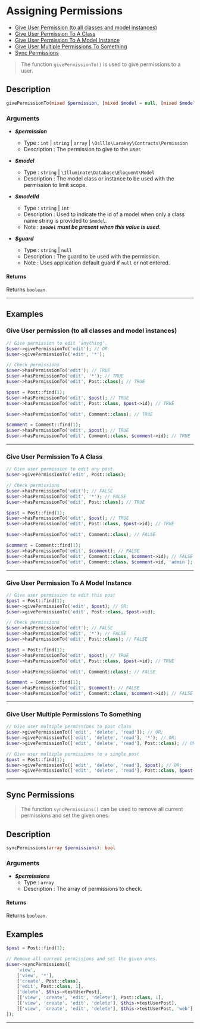 
# Assigning Permissions

* [Give User Permission (to all classes and model instances)](#give-permission-to-all)
* [Give User Permission To A Class](#give-user-permission-to-a-class)
* [Give User Permission To A Model Instance](#give-user-permission-to-a-model-instance)
* [Give User Multiple Permissions To Something](#give-user-multiple-permissions-to-something)
* [Sync Permissions](#sync-permissions)

> The function `givePermissionTo()` is used to give permissions to a user.

## Description

```php
givePermissionTo(mixed $permission, [mixed $model = null, [mixed $modelId = null]], [mixed $guard = null]): bool
```

### Arguments

* ***$permission***
    * Type : `int` | `string` | `array` | `\Oslllo\Larakey\Contracts\Permission`
    * Description : The permission to give to the user.

* ***$model***
    * Type : `string` | `\Illuminate\Database\Eloquent\Model`
    * Description : The model class or instance to be used with the permission to limit scope.

* ***$modelId***
    * Type : `string` | `int`
    * Description : Used to indicate the id of a model when only a class name string is provided to `$model`.
    * Note : ***`$model` must be present when this value is used.***

* ***$guard***
    * Type : `string` | `null`
    * Description : The guard to be used with the permission.
    * Note : Uses application default guard if `null` or not entered.

#### Returns

Returns `boolean`.

---

## Examples

### Give User permission (to all classes and model instances) <a id="give-permission-to-all"></a>

```php
// Give permission to edit 'anything'.
$user->givePermissionTo('edit'); // OR
$user->givePermissionTo('edit', '*');
```

```php
// Check permissions
$user->hasPermissionTo('edit'); // TRUE
$user->hasPermissionTo('edit', '*'); // TRUE
$user->hasPermissionTo('edit', Post::class); // TRUE

$post = Post::find(1);
$user->hasPermissionTo('edit', $post); // TRUE
$user->hasPermissionTo('edit', Post::class, $post->id); // TRUE

$user->hasPermissionTo('edit', Comment::class); // TRUE

$comment = Comment::find(1);
$user->hasPermissionTo('edit', $post); // TRUE
$user->hasPermissionTo('edit', Comment::class, $comment->id); // TRUE
```

---

### Give User Permission To A Class

```php
// Give user permission to edit any post.
$user->givePermissionTo('edit', Post::class);
```

```php
// Check permissions
$user->hasPermissionTo('edit'); // FALSE
$user->hasPermissionTo('edit', '*'); // FALSE
$user->hasPermissionTo('edit', Post::class); // TRUE

$post = Post::find(1);
$user->hasPermissionTo('edit', $post); // TRUE
$user->hasPermissionTo('edit', Post::class, $post->id); // TRUE

$user->hasPermissionTo('edit', Comment::class); // FALSE

$comment = Comment::find(1);
$user->hasPermissionTo('edit', $comment); // FALSE
$user->hasPermissionTo('edit', Comment::class, $comment->id); // FALSE
$user->hasPermissionTo('edit', Comment::class, $comment->id, 'admin'); // FALSE
```

---

### Give User Permission To A Model Instance <a id="give-user-permission-to-a-model-instance"></a>

```php
// Give user permission to edit this post
$post = Post::find(1);
$user->givePermissionTo('edit', $post); // OR;
$user->givePermissionTo('edit', Post::class, $post->id);
```

```php
// Check permissions
$user->hasPermissionTo('edit'); // FALSE
$user->hasPermissionTo('edit', '*'); // FALSE
$user->hasPermissionTo('edit', Post::class); // FALSE

$post = Post::find(1);
$user->hasPermissionTo('edit', $post); // TRUE
$user->hasPermissionTo('edit', Post::class, $post->id); // TRUE

$user->hasPermissionTo('edit', Comment::class); // FALSE

$comment = Comment::find(1);
$user->hasPermissionTo('edit', $comment); // FALSE
$user->hasPermissionTo('edit', Comment::class, $comment->id); // FALSE
```

---

### Give User Multiple Permissions To Something

```php
// Give user multiple permissions to post class
$user->givePermissionTo(['edit', 'delete', 'read']); // OR;
$user->givePermissionTo(['edit', 'delete', 'read'], '*'); // OR;
$user->givePermissionTo(['edit', 'delete', 'read'], Post::class); // OR;

// Give user multiple permissions to a single post
$post = Post::find(1);
$user->givePermissionTo(['edit', 'delete', 'read'], $post); // OR;
$user->givePermissionTo(['edit', 'delete', 'read'], Post::class, $post->id); // OR;
```

---

## Sync Permissions

 > The function `syncPermissions()` can be used to remove all current permissions and set the given ones.

## Description <a id="sync-description"></a>

```php
syncPermissions(array $permissions): bool
```

### Arguments <a id="sync-arguments"></a>

* ***$permissions***
    * Type :  `array`
    * Description : The array of permissions to check.

#### Returns <a id="sync-returns"></a>

Returns `boolean`.

## Examples <a id="sync-examples"></a>

```php
$post = Post::find(1);

// Remove all current permissions and set the given ones.
$user->syncPermissions([
    'view',
    ['view', '*'],
    ['create', Post::class],
    ['edit', Post::class, 1],
    ['delete', $this->testUserPost],
    [['view', 'create', 'edit', 'delete'], Post::class, 1],
    [['view', 'create', 'edit', 'delete'], $this->testUserPost],
    [['view', 'create', 'edit', 'delete'], $this->testUserPost, 'web']
]);

```

---

